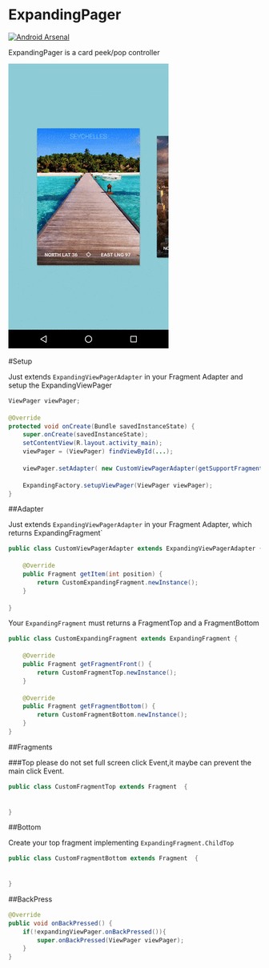 # ExpandingPager
[![Android Arsenal](https://img.shields.io/badge/Android%20Arsenal-ExpandingPager-green.svg?style=true)](https://android-arsenal.com/details/1/3747)

ExpandingPager is a card peek/pop controller

[![gif](img/preview.gif)]()

#Setup

Just extends `ExpandingViewPagerAdapter` in your Fragment Adapter and setup the ExpandingViewPager

```java
ViewPager viewPager;

@Override
protected void onCreate(Bundle savedInstanceState) {
    super.onCreate(savedInstanceState);
    setContentView(R.layout.activity_main);
    viewPager = (ViewPager) findViewById(...);
     
    viewPager.setAdapter( new CustomViewPagerAdapter(getSupportFragmentManager()) );

    ExpandingFactory.setupViewPager(ViewPager viewPager);
}
```

##Adapter

Just extends `ExpandingViewPagerAdapter` in your Fragment Adapter, which returns ExpandingFragment`

```java
public class CustomViewPagerAdapter extends ExpandingViewPagerAdapter {

    @Override
    public Fragment getItem(int position) {
        return CustomExpandingFragment.newInstance();
    }

}
```

Your `ExpandingFragment` must returns a FragmentTop and a FragmentBottom 

```java
public class CustomExpandingFragment extends ExpandingFragment {

    @Override
    public Fragment getFragmentFront() {
        return CustomFragmentTop.newInstance();
    }

    @Override
    public Fragment getFragmentBottom() {
        return CustomFragmentBottom.newInstance();
    }
}

```

##Fragments

###Top
please do not set full screen click Event,it maybe can prevent the main click Event.
```java
public class CustomFragmentTop extends Fragment  {
    
  
}
```

##Bottom

Create your top fragment implementing `ExpandingFragment.ChildTop`

```java
public class CustomFragmentBottom extends Fragment  {
    

}
```

##BackPress


```java
@Override
public void onBackPressed() {
    if(!expandingViewPager.onBackPressed()){
        super.onBackPressed(ViewPager viewPager);
    }
}
```
